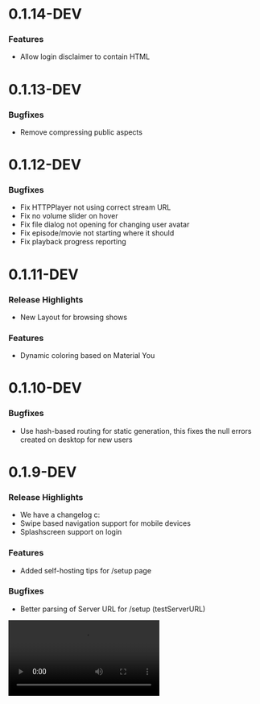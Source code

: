 # 0.1.14-DEV 

### Features

* Allow login disclaimer to contain HTML

# 0.1.13-DEV 

### Bugfixes

* Remove compressing public aspects 

# 0.1.12-DEV 

### Bugfixes

* Fix HTTPPlayer not using correct stream URL
* Fix no volume slider on hover
* Fix file dialog not opening for changing user avatar
* Fix episode/movie not starting where it should
* Fix playback progress reporting 

# 0.1.11-DEV 

### Release Highlights

* New Layout for browsing shows

### Features

* Dynamic coloring based on Material You

# 0.1.10-DEV 

### Bugfixes

* Use hash-based routing for static generation, this fixes the null errors created on desktop for new users

# 0.1.9-DEV

### Release Highlights

* We have a changelog c:
* Swipe based navigation support for mobile devices
* Splashscreen support on login

### Features

* Added self-hosting tips for /setup page

### Bugfixes

* Better parsing of Server URL for /setup (testServerURL)

![0.1.9-DEV](https://github.com/Shadfin/app/blob/master/.github/assets/changelog/0.1.9-DEV/swipe.mp4?raw=true)


